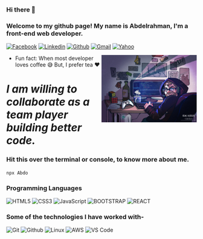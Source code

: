 ### Hi there 👋 
### Welcome to my github page! My name is Abdelrahman, I'm a front-end web developer. 

[![Facebook](https://img.shields.io/badge/-FaceBook-blue?style=flat&logo=Facebook&logoColor=white)](https://www.facebook.com/AbdoAshraf1252000)
[![Linkedin](https://img.shields.io/badge/-LinkedIn-blue?style=flat&logo=Linkedin&logoColor=white)](https://www.linkedin.com/in/abdelrahman-ashraf-883992216/)
[![Github](https://img.shields.io/badge/-Github-000?style=flat&logo=Github&logoColor=white)](https://github.com/Abdelrahman-Ashraf22)
[![Gmail](https://img.shields.io/badge/-Gmail-c14438?style=flat&logo=Gmail&logoColor=white)](mailto:abdo91158@gmail.com)
[![Yahoo](https://img.shields.io/badge/-Yahoo-5b0fbc?style=flat&logo=Yahoo&logoColor=white)](mailto:abdo.ashraf6458@yahoo.com)



<img align="right" alt="img" src="https://github.com/FernandoRoldan93/FernandoRoldan93/blob/master/cover_image.jpg" width="50%" height="auto" />


- Fun fact: When most developer loves coffee 😅 But, I prefer tea ♥️

# *I am willing to collaborate as a team player building better code.*

### Hit this over the terminal or console, to know more about me.
```
npx Abdo
```

### Programming Languages </br>
![HTML5](https://img.shields.io/badge/-HTML5-000000?style=for-the-badge&logo=HTML5)
![CSS3](https://img.shields.io/badge/-CSS3-000000?style=for-the-badge&logo=CSS3)
![JavaScript](https://img.shields.io/badge/-JavaScript-000000?style=for-the-badge&logo=javascript)
![BOOTSTRAP](https://img.shields.io/badge/-Bootstrap-000000?style=for-the-badge&logo=BootStrap)
![REACT](https://img.shields.io/badge/-React-000000?style=for-the-badge&logo=React)


### Some of the technologies I have worked with-</br>
![Git](http://img.shields.io/badge/-Git-000000?style=for-the-badge&logo=Git)
![Github](http://img.shields.io/badge/-Github-000000?style=for-the-badge&logo=Github&logoColor=green)
![Linux](http://img.shields.io/badge/-Linux-000000?style=for-the-badge&logo=linux)
![AWS](http://img.shields.io/badge/-AWS-000000?style=for-the-badge&logo=Amazon-aws&logoColor=cyan)
![VS Code](http://img.shields.io/badge/-VS%20Code-000000?style=for-the-badge&logo=Visual-studio-code&logoColor=blue)
</br></br></br></br>

